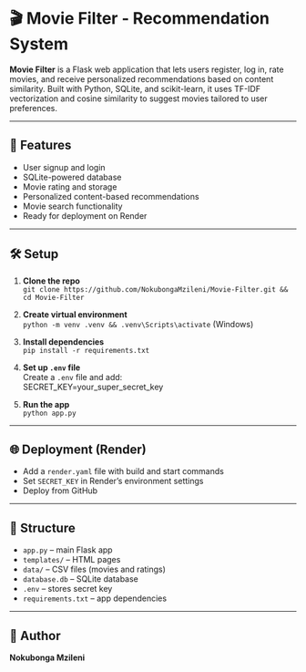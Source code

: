 # 🎬 Movie Filter - Recommendation System

**Movie Filter** is a Flask web application that lets users register, log in, rate movies, and receive personalized recommendations based on content similarity. Built with Python, SQLite, and scikit-learn, it uses TF-IDF vectorization and cosine similarity to suggest movies tailored to user preferences.

---

## 🚀 Features

- User signup and login
- SQLite-powered database
- Movie rating and storage
- Personalized content-based recommendations
- Movie search functionality
- Ready for deployment on Render

---

## 🛠️ Setup

1. **Clone the repo**  
   `git clone https://github.com/NokubongaMzileni/Movie-Filter.git && cd Movie-Filter`

2. **Create virtual environment**  
   `python -m venv .venv && .venv\Scripts\activate` (Windows)  


3. **Install dependencies**  
   `pip install -r requirements.txt`

4. **Set up `.env` file**  
   Create a `.env` file and add:  
SECRET_KEY=your_super_secret_key


5. **Run the app**  
`python app.py`

---

## 🌐 Deployment (Render)

- Add a `render.yaml` file with build and start commands
- Set `SECRET_KEY` in Render’s environment settings
- Deploy from GitHub

---

## 📁 Structure

- `app.py` – main Flask app
- `templates/` – HTML pages
- `data/` – CSV files (movies and ratings)
- `database.db` – SQLite database
- `.env` – stores secret key
- `requirements.txt` – app dependencies

---

## 👤 Author

**Nokubonga Mzileni**  


